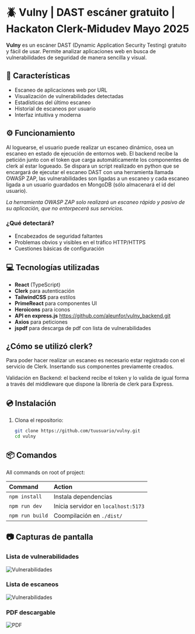 # 🪲 Vulny | DAST escáner gratuito | Hackaton Clerk-Midudev Mayo 2025

**Vulny** es un escáner DAST (Dynamic Application Security Testing) gratuito y fácil de usar. Permite analizar aplicaciones web en busca de vulnerabilidades de seguridad de manera sencilla y visual.

## 📃 Características

- Escaneo de aplicaciones web por URL
- Visualización de vulnerabilidades detectadas
- Estadísticas del último escaneo
- Historial de escaneos por usuario
- Interfaz intuitiva y moderna

## ⚙️ Funcionamiento

Al loguearse, el usuario puede realizar un escaneo dinámico, osea un escaneo en estado de ejecución de entornos web. El backend recibe la petición junto con el token que carga automáticamente los componentes de clerk al estar logueado. Se dispara un script realizado en python que se encargará de ejecutar el escaneo DAST con una herramienta llamada OWASP ZAP, las vulnerabilidades son ligadas a un escaneo y cada escaneo ligada a un usuario guardados en MongoDB (sólo almacenará el id del usuario).

*La herramienta OWASP ZAP solo realizará un escaneo rápido y pasivo de su aplicación, que no entorpecerá sus servicios.*

### ¿Qué detectará?
- Encabezados de seguridad faltantes
- Problemas obvios y visibles en el tráfico HTTP/HTTPS
- Cuestiones básicas de configuración

## 💻 Tecnologías utilizadas

- **React** (TypeScript)
- **Clerk** para autenticación
- **TailwindCSS** para estilos
- **PrimeReact** para componentes UI
- **Heroicons** para iconos
- **API en express.js** https://github.com/aleunfor/vulny_backend.git
- **Axios** para peticiones
- **jspdf** para descarga de pdf con lista de vulnerabilidades

## ¿Cómo se utilizó clerk?

Para poder hacer realizar un escaneo es necesario estar registrado con el servicio de Clerk. Insertando sus componentes previamente creados.

Validación en Backend: el backend recibe el token y lo valida de igual forma a través del middleware que dispone la librería de clerk para Express.

## 💿 Instalación

1. Clona el repositorio:
   ```bash
   git clone https://github.com/tuusuario/vulny.git
   cd vulny

## 📦 Comandos

All commands on root of project:

| Command         | Action                        |
| :-------------- | :---------------------------- |
| `npm install`   | Instala dependencias         |
| `npm run dev`   | Inicia servidor en `localhost:5173` |
| `npm run build` | Coompilación en `./dist/`       |

## 📷 Capturas de pantalla

### Lista de vulnerabilidades

![Vulnerabilidades](/public/vulns.png)

### Lista de escaneos

![Vulnerabilidades](/public/scans.png)

### PDF descargable

![PDF](/public/pdf.png)